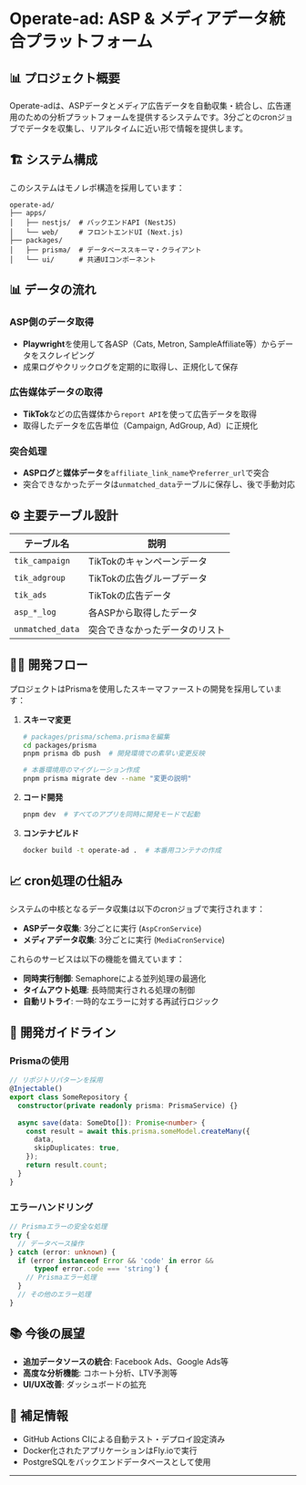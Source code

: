 # Operate-ad: ASP & メディアデータ統合プラットフォーム

## 📊 プロジェクト概要

Operate-adは、ASPデータとメディア広告データを自動収集・統合し、広告運用のための分析プラットフォームを提供するシステムです。3分ごとのcronジョブでデータを収集し、リアルタイムに近い形で情報を提供します。

## 🏗️ システム構成

このシステムはモノレポ構造を採用しています：

```
operate-ad/
├── apps/
│   ├── nestjs/  # バックエンドAPI (NestJS)
│   └── web/     # フロントエンドUI (Next.js)
├── packages/
│   ├── prisma/  # データベーススキーマ・クライアント
│   └── ui/      # 共通UIコンポーネント
```

## 📊 データの流れ

### ASP側のデータ取得
- **Playwright**を使用して各ASP（Cats, Metron, SampleAffiliate等）からデータをスクレイピング
- 成果ログやクリックログを定期的に取得し、正規化して保存

### 広告媒体データの取得
- **TikTok**などの広告媒体から`report API`を使って広告データを取得
- 取得したデータを広告単位（Campaign, AdGroup, Ad）に正規化

### 突合処理
- **ASPログ**と**媒体データ**を`affiliate_link_name`や`referrer_url`で突合
- 突合できなかったデータは`unmatched_data`テーブルに保存し、後で手動対応

## ⚙️ 主要テーブル設計

| テーブル名               | 説明                             |
|-------------------------|----------------------------------|
| `tik_campaign`          | TikTokのキャンペーンデータ      |
| `tik_adgroup`           | TikTokの広告グループデータ      |
| `tik_ads`               | TikTokの広告データ              |
| `asp_*_log`             | 各ASPから取得したデータ          |
| `unmatched_data`        | 突合できなかったデータのリスト    |

## 🧑‍💻 開発フロー

プロジェクトはPrismaを使用したスキーマファーストの開発を採用しています：

1. **スキーマ変更**
   ```bash
   # packages/prisma/schema.prismaを編集
   cd packages/prisma
   pnpm prisma db push  # 開発環境での素早い変更反映
   
   # 本番環境用のマイグレーション作成
   pnpm prisma migrate dev --name "変更の説明"
   ```

2. **コード開発**
   ```bash
   pnpm dev  # すべてのアプリを同時に開発モードで起動
   ```

3. **コンテナビルド**
   ```bash
   docker build -t operate-ad .  # 本番用コンテナの作成
   ```

## 📈 cron処理の仕組み

システムの中核となるデータ収集は以下のcronジョブで実行されます：

- **ASPデータ収集**: 3分ごとに実行 (`AspCronService`)
- **メディアデータ収集**: 3分ごとに実行 (`MediaCronService`)

これらのサービスは以下の機能を備えています：
- **同時実行制御**: Semaphoreによる並列処理の最適化
- **タイムアウト処理**: 長時間実行される処理の制御
- **自動リトライ**: 一時的なエラーに対する再試行ロジック

## 🔧 開発ガイドライン

### Prismaの使用

```typescript
// リポジトリパターンを採用
@Injectable()
export class SomeRepository {
  constructor(private readonly prisma: PrismaService) {}
  
  async save(data: SomeDto[]): Promise<number> {
    const result = await this.prisma.someModel.createMany({
      data,
      skipDuplicates: true,
    });
    return result.count;
  }
}
```

### エラーハンドリング

```typescript
// Prismaエラーの安全な処理
try {
  // データベース操作
} catch (error: unknown) {
  if (error instanceof Error && 'code' in error && 
      typeof error.code === 'string') {
    // Prismaエラー処理
  }
  // その他のエラー処理
}
```

## 📚 今後の展望

- **追加データソースの統合**: Facebook Ads、Google Ads等
- **高度な分析機能**: コホート分析、LTV予測等
- **UI/UX改善**: ダッシュボードの拡充

## 📌 補足情報

- GitHub Actions CIによる自動テスト・デプロイ設定済み
- Docker化されたアプリケーションはFly.ioで実行
- PostgreSQLをバックエンドデータベースとして使用

---
